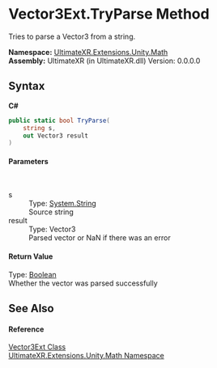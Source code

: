# Vector3Ext.TryParse Method 
 

Tries to parse a Vector3 from a string.

**Namespace:**&nbsp;<a href="N_UltimateXR_Extensions_Unity_Math">UltimateXR.Extensions.Unity.Math</a><br />**Assembly:**&nbsp;UltimateXR (in UltimateXR.dll) Version: 0.0.0.0

## Syntax

**C#**<br />
``` C#
public static bool TryParse(
	string s,
	out Vector3 result
)
```


#### Parameters
&nbsp;<dl><dt>s</dt><dd>Type: <a href="https://docs.microsoft.com/dotnet/api/system.string" target="_blank" rel="noopener noreferrer">System.String</a><br />Source string</dd><dt>result</dt><dd>Type: Vector3<br />Parsed vector or NaN if there was an error</dd></dl>

#### Return Value
Type: <a href="https://docs.microsoft.com/dotnet/api/system.boolean" target="_blank" rel="noopener noreferrer">Boolean</a><br />Whether the vector was parsed successfully

## See Also


#### Reference
<a href="T_UltimateXR_Extensions_Unity_Math_Vector3Ext">Vector3Ext Class</a><br /><a href="N_UltimateXR_Extensions_Unity_Math">UltimateXR.Extensions.Unity.Math Namespace</a><br />
